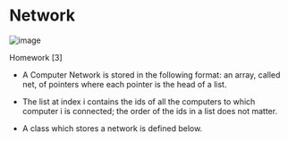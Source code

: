 # Network

![image](https://user-images.githubusercontent.com/20343475/54865084-c869af00-4d81-11e9-9f08-39215a16b09d.png)


Homework [3]
- A Computer Network is stored in the following format: an array, called net, of
pointers where each pointer is the head of a list.

- The list at index i contains the ids of all the computers to which computer i
is connected; the order of the ids in a list does not matter.

- A class which stores a network is defined below.

